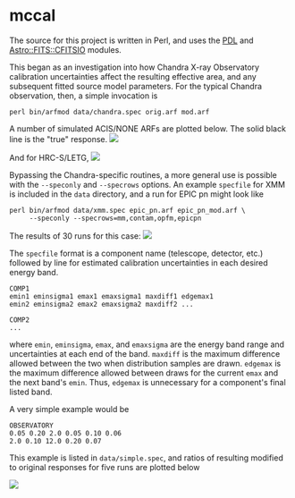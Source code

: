mccal
========

The source for this project is written in Perl, and uses the
[PDL](https://pdl.perl.org/) and
[Astro::FITS::CFITSIO](https://metacpan.org/pod/Astro::FITS::CFITSIO)
modules.

This began as an investigation into how Chandra X-ray Observatory
calibration uncertainties affect the resulting effective area, and any
subsequent fitted source model parameters. For the typical Chandra
observation, then, a simple invocation is
```
perl bin/arfmod data/chandra.spec orig.arf mod.arf
```

A number of simulated ACIS/NONE ARFs are plotted below. The solid black
line is the "true" response.
<image src="images/acis_none_simulated_arfs.png" />

And for HRC-S/LETG,
<image src="images/hrcs_letg_simulated_arfs.png" />

Bypassing the Chandra-specific routines, a more general use is possible
with the `--speconly` and `--specrows` options. An example `specfile` for
XMM is included in the `data` directory, and a run for EPIC pn might look like
```
perl bin/arfmod data/xmm.spec epic_pn.arf epic_pn_mod.arf \
     --speconly --specrows=mm,contam,opfm,epicpn
```

The results of 30 runs for this case:
<image src="images/epic_pn_simulated_arfs.png" />

The `specfile` format is a component name (telescope, detector, etc.)
followed by line for estimated calibration uncertainties in each desired energy
band.
```
COMP1
emin1 eminsigma1 emax1 emaxsigma1 maxdiff1 edgemax1
emin2 eminsigma2 emax2 emaxsigma2 maxdiff2 ...

COMP2
...
```
where `emin`, `eminsigma`, `emax`, and `emaxsigma` are
the energy band range and uncertainties at each end of the
band. `maxdiff` is the maximum difference allowed between the
two when distribution samples are drawn. `edgemax` is the maximum
difference allowed between draws for the current `emax` and the next band's
`emin`. Thus, `edgemax` is unnecessary for a component's final listed band.

A very simple example would be

```
OBSERVATORY
0.05 0.20 2.0 0.05 0.10 0.06
2.0 0.10 12.0 0.20 0.07
```

This example is listed in `data/simple.spec`, and ratios of
resulting modified to original responses for five runs are plotted below

<image src="images/simple_simulated_arfs.png" />
